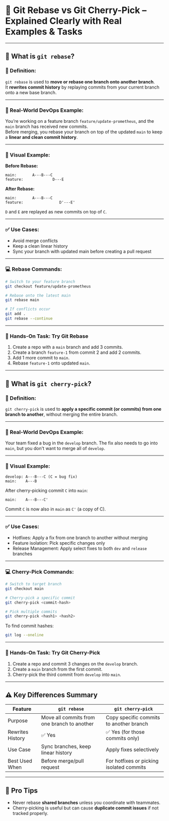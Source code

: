 
# 🚀 Git Rebase vs Git Cherry-Pick – Explained Clearly with Real Examples & Tasks

---

## 🔄 What is `git rebase`?

### 📘 Definition:
`git rebase` is used to **move or rebase one branch onto another branch**.  
It **rewrites commit history** by replaying commits from your current branch onto a new base branch.

---

### 💼 Real-World DevOps Example:
You’re working on a feature branch `feature/update-prometheus`, and the `main` branch has received new commits.  
Before merging, you rebase your branch on top of the updated `main` to keep a **linear and clean commit history**.

---

### 🧠 Visual Example:

**Before Rebase:**

```
main:       A---B---C
feature:             D---E
```

**After Rebase:**

```
main:       A---B---C
feature:                D'---E'
```

`D` and `E` are replayed as new commits on top of `C`.

---

### ✅ Use Cases:
- Avoid merge conflicts
- Keep a clean linear history
- Sync your branch with updated main before creating a pull request

---

### 💻 Rebase Commands:

```bash
# Switch to your feature branch
git checkout feature/update-prometheus

# Rebase onto the latest main
git rebase main

# If conflicts occur
git add .
git rebase --continue
```

---

### 🧪 Hands-On Task: Try Git Rebase

1. Create a repo with a `main` branch and add 3 commits.
2. Create a branch `feature-1` from commit 2 and add 2 commits.
3. Add 1 more commit to `main`.
4. Rebase `feature-1` onto updated `main`.

---

## 🍒 What is `git cherry-pick`?

### 📘 Definition:
`git cherry-pick` is used to **apply a specific commit (or commits) from one branch to another**, without merging the entire branch.

---

### 💼 Real-World DevOps Example:
Your team fixed a bug in the `develop` branch. The fix also needs to go into `main`, but you don't want to merge all of `develop`.

---

### 🧠 Visual Example:

```
develop: A---B---C (C = bug fix)
main:    A---B
```

After cherry-picking commit `C` into `main`:

```
main:    A---B---C'
```

Commit `C` is now also in `main` as `C'` (a copy of C).

---

### ✅ Use Cases:
- Hotfixes: Apply a fix from one branch to another without merging
- Feature isolation: Pick specific changes only
- Release Management: Apply select fixes to both `dev` and `release` branches

---

### 💻 Cherry-Pick Commands:

```bash
# Switch to target branch
git checkout main

# Cherry-pick a specific commit
git cherry-pick <commit-hash>

# Pick multiple commits
git cherry-pick <hash1> <hash2>
```

To find commit hashes:
```bash
git log --oneline
```

---

### 🧪 Hands-On Task: Try Git Cherry-Pick

1. Create a repo and commit 3 changes on the `develop` branch.
2. Create a `main` branch from the first commit.
3. Cherry-pick the third commit from `develop` into `main`.

---

## ⚠️ Key Differences Summary

| Feature              | `git rebase`                             | `git cherry-pick`                        |
|----------------------|-------------------------------------------|------------------------------------------|
| Purpose              | Move all commits from one branch to another | Copy specific commits to another branch  |
| Rewrites History     | ✅ Yes                                      | ✅ Yes (for those commits only)           |
| Use Case             | Sync branches, keep linear history         | Apply fixes selectively                   |
| Best Used When       | Before merge/pull request                  | For hotfixes or picking isolated commits  |

---

## 📌 Pro Tips

- Never rebase **shared branches** unless you coordinate with teammates.
- Cherry-picking is useful but can cause **duplicate commit issues** if not tracked properly.

